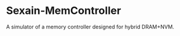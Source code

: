 Sexain-MemController
====================

A simulator of a memory controller designed for hybrid DRAM+NVM.
